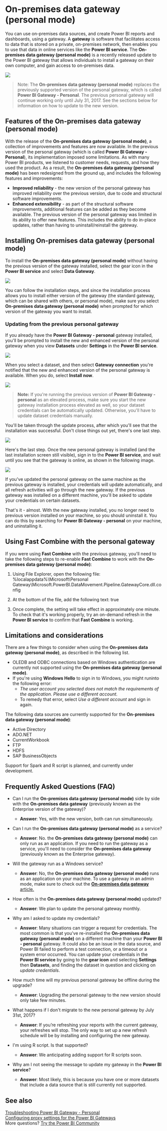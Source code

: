<properties
   pageTitle="On-premises data gateway (personal mode)"
   description="Data gateway for Power BI that individuals can use for connecting to on-premises data"
   services="powerbi"
   documentationCenter=""
   authors="davidiseminger"
   manager="erikre"
   backup=""
   editor=""
   tags=""
   qualityFocus="no"
   qualityDate=""/>

<tags
   ms.service="powerbi"
   ms.devlang="NA"
   ms.topic="article"
   ms.tgt_pltfrm="NA"
   ms.workload="powerbi"
   ms.date="06/01/2017"
   ms.author="davidi"/>

# On-premises data gateway (personal mode)

You can use on-premises data sources, and create Power BI reports and dashboards, using a gateway. A **gateway** is software that facilitates access to data that is stored on a private, on-premises network, then enables you to use that data in online services like the **Power BI service**. The **On-premises data gateway (personal mode)** is a recently released update to the Power BI gateway that allows individuals to install a gateway on their own computer, and gain access to on-premises data.

![](media/powerbi-gateway-personal-mode/gateway-personal-mode_01.png)

> Note: The **On-premises data gateway (personal mode)** replaces the previously supported version of the personal gateway, which is called **Power BI Gateway - Personal**. The previous personal gateway will continue working only until July 31, 2017. See the sections below for information on how to update to the new version.


## Features of the On-premises data gateway (personal mode)

With the release of the **On-premises data gateway (personal mode)**, a collection of improvements and features are now available. In the previous version of the personal gateway (which is called **Power BI Gateway - Personal**), its implementation imposed some limitations. As with many Power BI products, we listened to customer needs, requests, and how they used the product. As a result, the **On-premises data gateway (personal mode)** has been redesigned from the ground up, and includes the following features and improvements:

-   **Improved reliability** - the new version of the personal gateway has improved reliability over the previous version, due to code and structural software improvements.
-   **Enhanced extensibility** - as part of the structural software improvements, additional features can be added as they become available. The previous version of the personal gateway was limited in its ability to offer new features. This includes the ability to do in-place updates, rather than having to uninstall/reinstall the gateway.


## Installing On-premises data gateway (personal mode)

To install the  **On-premises data gateway (personal mode)** without having the previous version of the gateway installed, select the gear icon in the **Power BI service** and select **Data Gateway**.

![](media/powerbi-gateway-personal-mode/gateway-personal-mode_02.png)

You can follow the installation steps, and since the installation process allows you to install either version of the gateway (the standard gateway, which can be shared with others, or personal mode), make sure you select **On-premises data gateway (personal mode)** when prompted for which version of the gateway you want to install.

### Updating from the previous personal gateway

If you already have the **Power BI Gateway - personal** gateway installed, you'll be prompted to install the new and enhanced version of the personal gateway when you view **Datasets** under **Settings** in the **Power BI service**.

![](media/powerbi-gateway-personal-mode/gateway-personal-mode_03.png)

When you select a dataset, and then select **Gateway connection** you're notified that the new and enhanced version of the personal gateway is available. When you do, select **Install now**.

![](media/powerbi-gateway-personal-mode/gateway-personal-mode_04.png)

> **Note:** If you're running the previous version of **Power BI Gateway - personal** as an elevated process, make sure you start the new gateway installation process elevated as well, so your dataset credentials can be automatically updated. Otherwise, you'll have to update dataset credentials manually.

You'll be taken through the update process, after which you'll see that the installation was successful. Don't close things out yet, there's one last step.

![](media/powerbi-gateway-personal-mode/gateway-personal-mode_05.png)

Here's the last step. Once the new personal gateway is installed (and the last installation screen still visible), sign in to the **Power BI service**, and wait until you see that the gateway is online, as shown in the following image.

![](media/powerbi-gateway-personal-mode/gateway-personal-mode_06.png)

If you've updated the personal gateway on the same machine as the previous gateway is installed, your credentials will update automatically, and all refresh activities will go through the new gateway. If the previous gateway was installed on a different machine, you'll be asked to update your credentials on certain datasets.

That's it - almost. With the new gateway installed, you no longer need to previous version installed on your machine, so you should uninstall it. You can do this by searching for **Power BI Gateway - personal** on your machine, and uninstalling it.

## Using Fast Combine with the personal gateway

If you were using **Fast Combine** with the previous gateway, you'll need to take the following steps to re-enable **Fast Combine** to work with the **On-premises data gateway (personal mode)**:

1.  Using File Explorer, open the following file:
        %localappdata%\Microsoft\Personal Gateway\Microsoft.PowerBI.DataMovement.Pipeline.GatewayCore.dll.config

2.  At the bottom of the file, add the following text:
            <setting name="EnableFastCombine" serializeAs="String">
            <value>true</value>​
            </setting>

3.  Once complete, the setting will take effect in approximately one minute. To check that it's working properly, try an on-demand refresh in the **Power BI service** to confirm that **Fast Combine** is working.

## Limitations and considerations

There are a few things to consider when using the **On-premises data gateway (personal mode)**, as described in the following list.

-   OLEDB and ODBC connections based on Windows authentication are currently not supported using the **On-premises data gateway (personal mode)**.
-   If you're using **Windows Hello** to sign in to Windows, you might runinto the following error: 
    -   *The user account you selected does not match the requirements of the application. Please use a different account.*
    -   To remedy that error, select *Use a different account* and sign in again. 

The following data sources are currently supported for the **On-premises data gateway (personal mode)**:

-   Active Directory
-   ADO.NET 
-   CurrentWorkbook
-   FTP
-   HDFS
-   SAP BusinessObjects         

Support for Spark and R script is planned, and currently under development.

## Frequently Asked Questions (FAQ)

-   Can I run the **On-premises data gateway (personal mode)** side by side with the **On-premises data gateway** (previously known as the Enterprise version of the gateway)?
    -   **Answer**: Yes, with the new version, both can run simultaneously.

-   Can I run the **On-premises data gateway (personal mode)** as a service?
    -   **Answer**: No. the **On-premises data gateway (personal mode)** can only run as an application. If you need to run the gateway as a service, you'll need to consider the **On-premises data gateway​** (previously known as the Enterprise gateway).

-   Will the gateway run as a Windows service?
    -   **Answer**: No, the **On-premises data gateway (personal mode)** runs as an application on your machine. To use a gateway in an admin mode, make sure to check out the [**On-premises data gateway** article.](powerbi-gateway-onprem.md)

-   How often is the **On-premises data gateway (personal mode)** updated?
    -   **Answer**: We plan to update the personal gateway monthly.

-   Why am I asked to update my credentials?
    -   **Answer**: Many situations can trigger a request for credentials. The most common is that you've re-installed the **On-premises data gateway (personal mode)** on a different machine than your **Power BI - personal** gateway. It could also be an issue in the data source, and Power BI failed to perform a test connection, or a timeout or a system error occurred. You can update your credentials in the **Power BI service** by going to the **gear icon** and selecting **Settings** then **Datasets**, and finding the dataset in question and clicking on *update credentials*.

-   How much time will my previous personal gateway be offline during the upgrade?
    -   **Answer**: Upgrading the personal gateway to the new version should only take few minutes. 

-   What happens if I don't migrate to the new personal gateway by July 31st, 2017?
    -   **Answer**: If you’re refreshing your reports with the current gateway, your refreshes will stop. The only way to set up a new refresh schedule will be by installing and configuring the new gateway.

-   I'm using R script. Is that supported?
    -   **Answer**: We anticipating adding support for R scripts soon.​

-   Why am I not seeing the message to update my gateway in the **Power BI service**?
    -   **Answer**: Most likely, this is because you have one or more datasets that include a data source that is still currently not supported.


## See also

[Troubleshooting Power BI Gateway - Personal](powerbi-admin-troubleshooting-power-bi-personal-gateway.md)  
[Configuring proxy settings for the Power BI Gateways](powerbi-gateway-proxy.md)  
More questions? [Try the Power BI Community](http://community.powerbi.com/)
